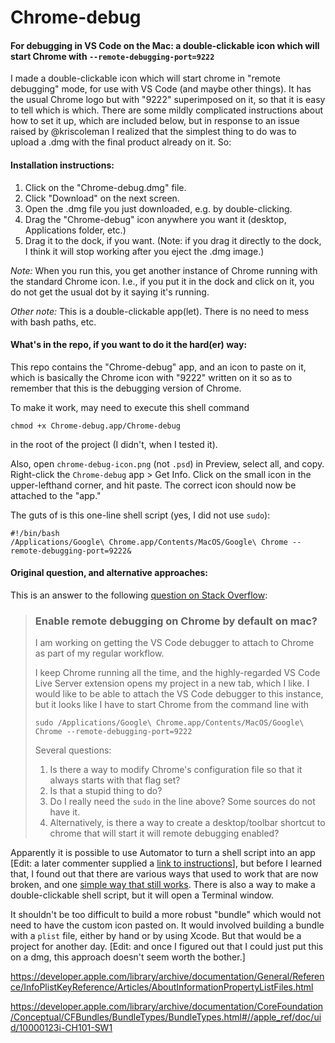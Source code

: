 # Chrome-debug
#### For debugging in VS Code on the Mac: a double-clickable icon which will start Chrome with `--remote-debugging-port=9222`

I made a double-clickable icon which will start chrome in "remote debugging" mode, for use with VS Code (and maybe other things). It has the usual Chrome logo but with "9222" superimposed on it, so that it is easy to tell which is which. There are some mildly complicated instructions about how to set it up, which are included below, but in response to an issue raised by @kriscoleman I realized that the simplest thing to do was to upload a .dmg with the final product already on it. So:

#### Installation instructions:

1. Click on the "Chrome-debug.dmg" file.
2. Click "Download" on the next screen.
3. Open the .dmg file you just downloaded, e.g. by double-clicking.
4. Drag the "Chrome-debug" icon anywhere you want it (desktop, Applications folder, etc.)
5. Drag it to the dock, if you want. (Note: if you drag it directly to the dock, I think it will stop working after you eject the .dmg image.)

*Note:* When you run this, you get another instance of Chrome running with the standard Chrome icon. I.e., if you put it in the dock and click on it, you do not get the usual dot by it saying it's running.

*Other note:* This is a double-clickable app(let). There is no need to mess with bash paths, etc.

#### What's in the repo, if you want to do it the hard(er) way:

This repo contains the "Chrome-debug" app, and an icon to paste on it, which is basically the Chrome icon with "9222" written on it 
so as to remember that this is the debugging version of Chrome.

To make it work, may need to execute this shell command

`chmod +x Chrome-debug.app/Chrome-debug`

in the root of the project (I didn't, when I tested it).

Also, open `chrome-debug-icon.png` (not `.psd`) in Preview, select all, and copy. Right-click the `Chrome-debug` app > Get Info. 
Click on the small icon in the upper-lefthand corner, and hit paste. The correct icon should now be attached to the "app."

The guts of is  this one-line shell script (yes, I did not use `sudo`):

```
#!/bin/bash
/Applications/Google\ Chrome.app/Contents/MacOS/Google\ Chrome --remote-debugging-port=9222&
```
#### Original question, and alternative approaches:

This is an answer to the following [question on Stack Overflow](https://stackoverflow.com/questions/56043142/enable-remote-debugging-on-chrome-by-default-on-mac):

>### Enable remote debugging on Chrome by default on mac?
>
>I am working on getting the VS Code debugger to attach to Chrome as part of my regular workflow.
>
>I keep Chrome running all the time, and the highly-regarded VS Code Live Server extension opens my project in a new tab, which I like. 
I would like to be able to attach the VS Code debugger to this instance, but it looks like I have to start Chrome from the command line with
>
>```
>sudo /Applications/Google\ Chrome.app/Contents/MacOS/Google\ Chrome --remote-debugging-port=9222
>```
>Several questions:
>
> 1. Is there a way to modify Chrome's configuration file so that it always starts with that flag set?
> 2. Is that a stupid thing to do?
> 3. Do I really need the `sudo` in the line above? Some sources do not have it.
> 4. Alternatively, is there a way to create a desktop/toolbar shortcut to chrome that will start it will remote debugging enabled?

Apparently it is possible to use Automator to turn a shell script into an app [Edit: a later commenter supplied a [link to instructions](https://stackoverflow.com/a/59164839/1527750)], but before I learned that, I found out that there are 
various ways that used to work that are now broken, and one [simple way that still works](https://apple.stackexchange.com/a/269045/102436).
There is also a way to make a double-clickable shell script, but it will open a Terminal window.

It shouldn't be too difficult to build a more robust "bundle" which would not need to have the custom icon pasted on. It would involved building a bundle with a `plist` file, either by hand or by using Xcode. But that would be a project for another day. [Edit: and once I figured out that I could just put this on a dmg, this approach doesn't seem worth the bother.]

https://developer.apple.com/library/archive/documentation/General/Reference/InfoPlistKeyReference/Articles/AboutInformationPropertyListFiles.html

https://developer.apple.com/library/archive/documentation/CoreFoundation/Conceptual/CFBundles/BundleTypes/BundleTypes.html#//apple_ref/doc/uid/10000123i-CH101-SW1
